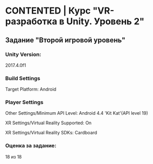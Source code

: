 # CONTENTED | Курс "VR-разработка в Unity. Уровень 2"

## Задание "Второй игровой уровень"

### Unity Version:

2017.4.0f1

### Build Settings

Target Platform: Android

### Player Settings

Other Settings/Minimum API Level: Android 4.4 'Kit Kat'(API level 19)

XR Settings/Virtual Reality Supported: On

XR Settings/Virtual Reality SDKs: Cardboard

### Оценка за задание:

18 из 18
